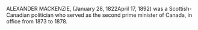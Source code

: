 ALEXANDER MACKENZIE, (January 28, 1822April 17, 1892) was a Scottish-Canadian politician who served as the second prime minister of Canada, in office from 1873 to 1878.
